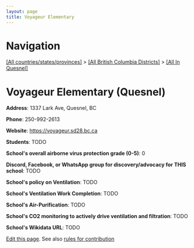 ```yaml
---
layout: page
title: Voyageur Elementary
---
```

# Navigation

[[All countries/states/provinces]](../../..) > [[All British Columbia Districts]](../..) > [[All In Quesnel]](..)

# Voyageur Elementary (Quesnel)

**Address**: 1337 Lark Ave, Quesnel, BC

**Phone**: 250-992-2613

**Website**: <https://voyageur.sd28.bc.ca>

**Students**: TODO

**School's overall airborne virus protection grade (0-5)**: 0

**Discord, Facebook, or WhatsApp group for discovery/advocacy for THIS school**: TODO

**School's policy on Ventilation**: TODO

**School's Ventilation Work Completion**: TODO

**School's Air-Purification**: TODO

**School's CO2 monitoring to actively drive ventilation and filtration**: TODO

**School's Wikidata URL**: TODO


[Edit this page](https://github.com/ventilate-schools/BC/edit/main/./Quesnel/Voyageur_Elementary.md). See also [rules for contribution](../../../contribution-rules/)